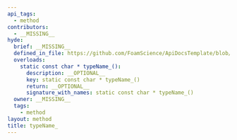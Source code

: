 ```yaml
---
api_tags:
  - method
contributors:
  - __MISSING__
hyde:
  brief: __MISSING__
  defined_in_file: https://github.com/FoamScience/ApiDocsTemplate/blob/main/code/sampleBC/sampleBCFvPatchField.H
  overloads:
    static const char * typeName_():
      description: __OPTIONAL__
      key: static const char * typeName_()
      return: __OPTIONAL__
      signature_with_names: static const char * typeName_()
  owner: __MISSING__
  tags:
    - method
layout: method
title: typeName_
---
```

